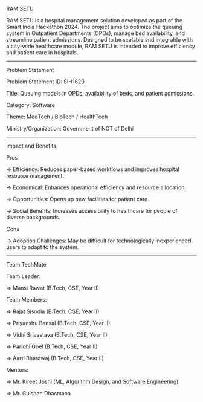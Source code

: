 RAM SETU

RAM SETU is a hospital management solution developed as part of the Smart India Hackathon 2024. The project aims to optimize the queuing system in Outpatient Departments (OPDs), manage bed availability, and streamline patient admissions. Designed to be scalable and integrable with a city-wide healthcare module, RAM SETU is intended to improve efficiency and patient care in hospitals.

------------------------------------------------------------------------------------------------------------------------------
Problem Statement

Problem Statement ID: SIH1620

Title: Queuing models in OPDs, availability of beds, and patient admissions.

Category: Software

Theme: MedTech / BioTech / HealthTech

Ministry/Organization: Government of NCT of Delhi

-----------------------------------------------------------------------------------------------------------------------------

Impact and Benefits

Pros

-> Efficiency: Reduces paper-based workflows and improves hospital resource management.

-> Economical: Enhances operational efficiency and resource allocation.

-> Opportunities: Opens up new facilities for patient care.

-> Social Benefits: Increases accessibility to healthcare for people of diverse backgrounds.

Cons

-> Adoption Challenges: May be difficult for technologically inexperienced users to adapt to the system.

-----------------------------------------------------------------------------------------------------------------------------

Team TechMate 

Team Leader:


=> Mansi Rawat (B.Tech, CSE, Year II)

Team Members:


=> Rajat Sisodia (B.Tech, CSE, Year II)

=> Priyanshu Bansal (B.Tech, CSE, Year II)

=> Vidhi Srivastava (B.Tech, CSE, Year II)

=> Paridhi Goel (B.Tech, CSE, Year II)

=> Aarti Bhardwaj (B.Tech, CSE, Year II)

Mentors:

=> Mr. Kireet Joshi (ML, Algorithm Design, and Software Engineering)

=> Mr. Gulshan Dhasmana
